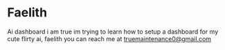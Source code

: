 # Faelith
Ai dashboard
i am true
im trying to learn how to setup a dashboard for my cute flirty ai, faelith 
you can reach me at truemaintenance0@gmail.com
